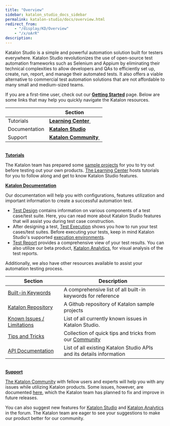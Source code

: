 ```yaml
---
title: "Overview" 
sidebar: katalon_studio_docs_sidebar
permalink: katalon-studio/docs/overview.html 
redirect_from:
    - "/display/KD/Overview"
    - "/x/oArR"
description: 
---
```

Katalon Studio is a simple and powerful automation solution built for testers everywhere. Katalon Studio revolutionizes the use of open-source test automation frameworks such as Selenium and Appium by eliminating their technical complexities to allow developers and QAs to efficiently set up, create, run, report, and manage their automated tests. It also offers a viable alternative to commercial test automation solutions that are not affordable to many small and medium-sized teams.

If you are a first-time user, check out our **[Getting Started](/display/KD/Getting+Started)** page. Below are some links that may help you quickly navigate the Katalon resources. 

|   | Section |
| --- | --- |
| Tutorials | [**Learning Center** ](https://www.katalon.com/resources-center/tutorials/) |
| Documentation | **[Katalon Studio](/display/KD/Overview)** |
| Support | [**Katalon Community** ](https://forum.katalon.com/) |

**[  
Tutorials](https://www.katalon.com/resources-center/tutorials/)**

The Katalon team has prepared some [sample projects](https://github.com/katalon-studio-samples) for you to try out before testing out your own products. [The Learning Center](https://www.katalon.com/resources-center/) hosts tutorials for you to follow along and get to know Katalon Studio features.

**[Katalon Documentation](/display/KD/Overview)**

Our documentation will help you with configurations, features utilization and important information to create a successful automation test.

*   [Test Design](/display/KD/Test+Design) contains information on various components of a test case/test suite. Here, you can read more about Katalon Studio features that will assist you during test case construction. 
*   After designing a test, [Test Execution](/display/KD/Test+Execution) shows you how to run your test cases/test suites. Before executing your tests, keep in mind Katalon Studio's supported [execution environments](/display/KD/Execute+a+test+case).
*   [Test Report](/display/KD/Test+Report) provides a comprehensive view of your test results. You can also utilize our beta product, [Katalon Analytics](/display/KD/Katalon+Analytics+%28Beta%29+Integration), for visual analysis of the test reports.

Additionally, we also have other resources available to assist your automation testing process. 

| Section | Description |
| --- | --- |
| [Built-in Keywords](/display/KD/Built-in+Keywords) | A comprehensive list of all built-in keywords for reference |
| [Katalon Repository](https://github.com/katalon-studio-samples) | A Github repository of Katalon sample projects |
| [Known Issues / Limitations](/pages/viewpage.action?pageId=3179464) | List of all currently known issues in Katalon Studio. |
| [Tips and Tricks](/display/KD/Tips+and+Tricks) | Collection of quick tips and tricks from our [Community](https://forum.katalon.com/discussions) |
| [API Documentation](https://api-docs.katalon.com/index.html) | List of all existing Katalon Studio APIs and its details information |

**[  
Support](https://forum.katalon.com/)**

[The Katalon Community](https://forum.katalon.com/) with fellow users and experts will help you with any issues while utilizing Katalon products. Some issues, however, are documented [here](/pages/viewpage.action?pageId=3179464), which the Katalon team has planned to fix and improve in future releases. 

You can also suggest new features for [Katalon Studio](https://forum.katalon.com/categories/katalon-studio-feature-suggestions) and [Katalon Analytics](https://forum.katalon.com/categories/katalon-analytics-feature-suggestions) in the forum. The Katalon team are eager to see your suggestions to make our product better for our community.